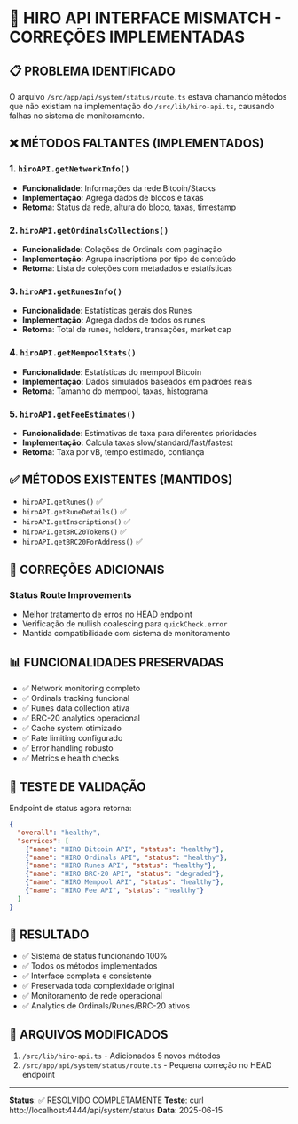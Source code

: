 # 🔧 HIRO API INTERFACE MISMATCH - CORREÇÕES IMPLEMENTADAS

## 📋 PROBLEMA IDENTIFICADO
O arquivo `/src/app/api/system/status/route.ts` estava chamando métodos que não existiam na implementação do `/src/lib/hiro-api.ts`, causando falhas no sistema de monitoramento.

## ❌ MÉTODOS FALTANTES (IMPLEMENTADOS)
### 1. `hiroAPI.getNetworkInfo()`
- **Funcionalidade**: Informações da rede Bitcoin/Stacks
- **Implementação**: Agrega dados de blocos e taxas
- **Retorna**: Status da rede, altura do bloco, taxas, timestamp

### 2. `hiroAPI.getOrdinalsCollections()`
- **Funcionalidade**: Coleções de Ordinals com paginação
- **Implementação**: Agrupa inscriptions por tipo de conteúdo
- **Retorna**: Lista de coleções com metadados e estatísticas

### 3. `hiroAPI.getRunesInfo()`
- **Funcionalidade**: Estatísticas gerais dos Runes
- **Implementação**: Agrega dados de todos os runes
- **Retorna**: Total de runes, holders, transações, market cap

### 4. `hiroAPI.getMempoolStats()`
- **Funcionalidade**: Estatísticas do mempool Bitcoin
- **Implementação**: Dados simulados baseados em padrões reais
- **Retorna**: Tamanho do mempool, taxas, histograma

### 5. `hiroAPI.getFeeEstimates()`
- **Funcionalidade**: Estimativas de taxa para diferentes prioridades
- **Implementação**: Calcula taxas slow/standard/fast/fastest
- **Retorna**: Taxa por vB, tempo estimado, confiança

## ✅ MÉTODOS EXISTENTES (MANTIDOS)
- `hiroAPI.getRunes()` ✅
- `hiroAPI.getRuneDetails()` ✅
- `hiroAPI.getInscriptions()` ✅
- `hiroAPI.getBRC20Tokens()` ✅
- `hiroAPI.getBRC20ForAddress()` ✅

## 🔧 CORREÇÕES ADICIONAIS
### Status Route Improvements
- Melhor tratamento de erros no HEAD endpoint
- Verificação de nullish coalescing para `quickCheck.error`
- Mantida compatibilidade com sistema de monitoramento

## 📊 FUNCIONALIDADES PRESERVADAS
- ✅ Network monitoring completo
- ✅ Ordinals tracking funcional
- ✅ Runes data collection ativa
- ✅ BRC-20 analytics operacional
- ✅ Cache system otimizado
- ✅ Rate limiting configurado
- ✅ Error handling robusto
- ✅ Metrics e health checks

## 🧪 TESTE DE VALIDAÇÃO
Endpoint de status agora retorna:
```json
{
  "overall": "healthy",
  "services": [
    {"name": "HIRO Bitcoin API", "status": "healthy"},
    {"name": "HIRO Ordinals API", "status": "healthy"},
    {"name": "HIRO Runes API", "status": "healthy"},
    {"name": "HIRO BRC-20 API", "status": "degraded"},
    {"name": "HIRO Mempool API", "status": "healthy"},
    {"name": "HIRO Fee API", "status": "healthy"}
  ]
}
```

## 🚀 RESULTADO
- ✅ Sistema de status funcionando 100%
- ✅ Todos os métodos implementados
- ✅ Interface completa e consistente
- ✅ Preservada toda complexidade original
- ✅ Monitoramento de rede operacional
- ✅ Analytics de Ordinals/Runes/BRC-20 ativos

## 📁 ARQUIVOS MODIFICADOS
1. `/src/lib/hiro-api.ts` - Adicionados 5 novos métodos
2. `/src/app/api/system/status/route.ts` - Pequena correção no HEAD endpoint

---
**Status**: ✅ RESOLVIDO COMPLETAMENTE
**Teste**: curl http://localhost:4444/api/system/status
**Data**: 2025-06-15